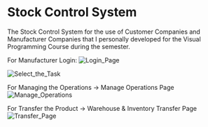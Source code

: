 # Stock Control System
The Stock Control System for the use of Customer Companies and Manufacturer Companies that I personally developed for the Visual Programming Course during the semester.


For Manufacturer Login:
![Login_Page](https://github.com/ilaydagulasar/Visual-Programming-Midterm-Project/assets/119593384/5746022e-77a1-4744-8e3e-182d112c85f3)




![Select_the_Task](https://github.com/ilaydagulasar/Visual-Programming-Midterm-Project/assets/119593384/f6fbc0a7-1eba-485e-99c3-99370701befa)



For Managing the Operations -> Manage Operations Page
![Manage_Operations](https://github.com/ilaydagulasar/Visual-Programming-Midterm-Project/assets/119593384/9899d367-453d-43bc-9d77-27e2fcd90102)



For Transfer the Product -> Warehouse & Inventory Transfer Page
![Transfer_Page](https://github.com/ilaydagulasar/Visual-Programming-Midterm-Project/assets/119593384/56b500a7-f640-4c72-88e5-fe161d373683)
